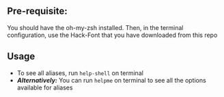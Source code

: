 ## Pre-requisite:
You should have the oh-my-zsh installed. Then, in the terminal configuration, use the Hack-Font that you have downloaded from this repo 

## Usage

- To see all aliases, run `help-shell` on terminal
- ***Alternatively:*** You can run `helpme` on terminal to see all the options available for aliases
